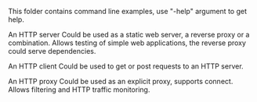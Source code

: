 This folder contains command line examples, use "-help" argument to get help.

An HTTP server
Could be used as a static web server, a reverse proxy or a combination.
Allows testing of simple web applications, the reverse proxy could serve dependencies.

An HTTP client
Could be used to get or post requests to an HTTP server.

An HTTP proxy
Could be used as an explicit proxy, supports connect.
Allows filtering and HTTP traffic monitoring.
